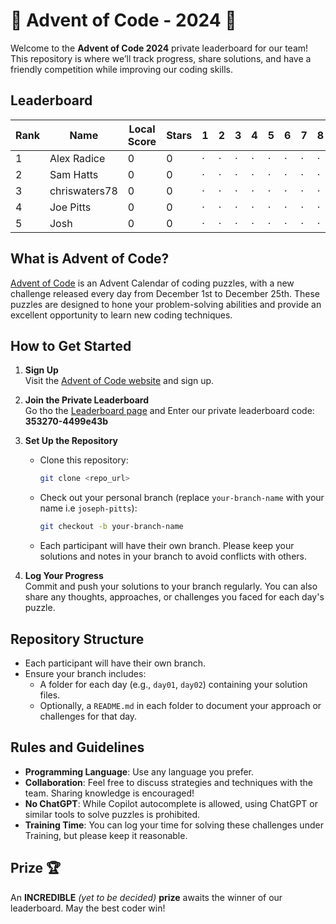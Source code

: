 # 🎄 Advent of Code - 2024 🎄

Welcome to the **Advent of Code 2024** private leaderboard for our team! This repository is where we’ll track progress, share solutions, and have a friendly competition while improving our coding skills.


## Leaderboard

|   Rank | Name          |   Local Score |   Stars | 1   | 2   | 3   | 4   | 5   | 6   | 7   | 8   | 9   | 10   | 11   | 12   | 13   | 14   | 15   | 16   | 17   | 18   | 19   | 20   | 21   | 22   | 23   | 24   | 25   |
|--------|---------------|---------------|---------|-----|-----|-----|-----|-----|-----|-----|-----|-----|------|------|------|------|------|------|------|------|------|------|------|------|------|------|------|------|
|      1 | Alex Radice   |             0 |       0 | ·   | ·   | ·   | ·   | ·   | ·   | ·   | ·   | ·   | ·    | ·    | ·    | ·    | ·    | ·    | ·    | ·    | ·    | ·    | ·    | ·    | ·    | ·    | ·    | ·    |
|      2 | Sam Hatts     |             0 |       0 | ·   | ·   | ·   | ·   | ·   | ·   | ·   | ·   | ·   | ·    | ·    | ·    | ·    | ·    | ·    | ·    | ·    | ·    | ·    | ·    | ·    | ·    | ·    | ·    | ·    |
|      3 | chriswaters78 |             0 |       0 | ·   | ·   | ·   | ·   | ·   | ·   | ·   | ·   | ·   | ·    | ·    | ·    | ·    | ·    | ·    | ·    | ·    | ·    | ·    | ·    | ·    | ·    | ·    | ·    | ·    |
|      4 | Joe Pitts     |             0 |       0 | ·   | ·   | ·   | ·   | ·   | ·   | ·   | ·   | ·   | ·    | ·    | ·    | ·    | ·    | ·    | ·    | ·    | ·    | ·    | ·    | ·    | ·    | ·    | ·    | ·    |
|      5 | Josh          |             0 |       0 | ·   | ·   | ·   | ·   | ·   | ·   | ·   | ·   | ·   | ·    | ·    | ·    | ·    | ·    | ·    | ·    | ·    | ·    | ·    | ·    | ·    | ·    | ·    | ·    | ·    |


## What is Advent of Code?

[Advent of Code](https://adventofcode.com/) is an Advent Calendar of coding puzzles, with a new challenge released every day from December 1st to December 25th. These puzzles are designed to hone your problem-solving abilities and provide an excellent opportunity to learn new coding techniques.

## How to Get Started

1. **Sign Up**  
   Visit the [Advent of Code website](https://adventofcode.com/) and sign up.

2. **Join the Private Leaderboard**  
   Go tho the [Leaderboard page](https://adventofcode.com/2023/leaderboard/private) and Enter our private leaderboard code: **353270-4499e43b**

3. **Set Up the Repository**  
   - Clone this repository:
     ```bash
     git clone <repo_url>
     ```
   - Check out your personal branch (replace `your-branch-name` with your name i.e `joseph-pitts`):
     ```bash
     git checkout -b your-branch-name
     ```
   - Each participant will have their own branch. Please keep your solutions and notes in your branch to avoid conflicts with others.

4. **Log Your Progress**  
   Commit and push your solutions to your branch regularly. You can also share any thoughts, approaches, or challenges you faced for each day's puzzle.

## Repository Structure

- Each participant will have their own branch.
- Ensure your branch includes:
  - A folder for each day (e.g., `day01`, `day02`) containing your solution files.
  - Optionally, a `README.md` in each folder to document your approach or challenges for that day.


## Rules and Guidelines

- **Programming Language**: Use any language you prefer.
- **Collaboration**: Feel free to discuss strategies and techniques with the team. Sharing knowledge is encouraged!
- **No ChatGPT**: While Copilot autocomplete is allowed, using ChatGPT or similar tools to solve puzzles is prohibited.
- **Training Time**: You can log your time for solving these challenges under Training, but please keep it reasonable.


## Prize 🏆

An **INCREDIBLE** _(yet to be decided)_ **prize** awaits the winner of our leaderboard. May the best coder win!

